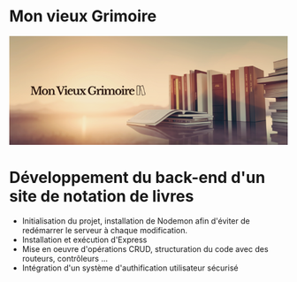 # Mon vieux Grimoire

![Alt text](image.png)

# Développement du back-end d'un site de notation de livres

- Initialisation du projet, installation de Nodemon afin d'éviter de redémarrer le serveur à chaque modification.
- Installation et exécution d'Express
- Mise en oeuvre d'opérations CRUD, structuration du code avec des routeurs, contrôleurs ...
- Intégration d'un système d'authification utilisateur sécurisé
